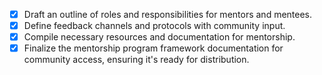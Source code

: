- [x] Draft an outline of roles and responsibilities for mentors and mentees.
- [x] Define feedback channels and protocols with community input.
- [x] Compile necessary resources and documentation for mentorship.
- [x] Finalize the mentorship program framework documentation for community access, ensuring it's ready for distribution.